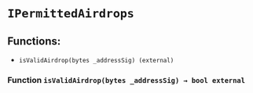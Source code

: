 # `IPermittedAirdrops`

## Functions:

- `isValidAirdrop(bytes _addressSig) (external)`

### Function `isValidAirdrop(bytes _addressSig) → bool external`
